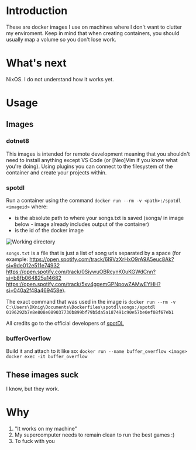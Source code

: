 # Introduction
These are docker images I use on machines where I don't want to clutter my enviroment. Keep in mind that when creating containers, you should usually map a volume so you don't lose work.

# What's next
NixOS. I do not understand how it works yet.

# Usage
## Images
### dotnet8
This images is intended for remote development meaning that you shouldn't need to install anything except VS Code (or [Neo]Vim if you know what you're doing). Using plugins you can connect to the filesystem of the container and create your projects within.

### spotdl
Run a container using the command `docker run --rm -v <path>:/spotdl <imageid>` where:
- <path> is the absolute path to where your songs.txt is saved (songs/ in image below - image already includes output of the container)
- <imageid> is the id of the docker image

![Working directory](https://github.com/Adrigorithm/docker-images/assets/12832161/eb68e41a-90de-47c7-be0a-224a0dda2dff)

`songs.txt` is a file that is just a list of song urls separated by a space (for example: https://open.spotify.com/track/6I9VzXrHxO9rA9A5euc8Ak?si=9de012e511e74932 https://open.spotify.com/track/0SiywuOBRcynK0uKGWdCnn?si=b8fb064825a14682 https://open.spotify.com/track/5xv4ggemGPNpowZAMwEYHH?si=040a2f48a469458e).

The exact command that was used in the image is `docker run --rm -v C:\Users\DKnig\Documents\Dockerfiles\spotdl\songs:/spotdl 0196292b7e8e808e089037730b899bf79b5da5a187491c90e57be0ef08f67eb1`

All credits go to the official developers of [spotDL](https://github.com/spotDL/spotify-downloader)

### bufferOverflow
Build it and attach to it like so:
`docker run --name buffer_overflow <image>`
`docker exec -it buffer_overflow`

## These images suck
I know, but they work.

# Why
1. "It works on my machine"
2. My supercomputer needs to remain clean to run the best games :)
3. To fuck with you
